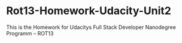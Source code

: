 # Rot13-Homework-Udacity-Unit2
This is the Homework for Udacitys Full Stack Developer Nanodegree Programm – ROT13 
